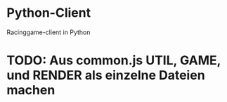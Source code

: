 # Python-Client
Racinggame-client in Python

# TODO: Aus common.js UTIL, GAME, und RENDER als einzelne Dateien machen